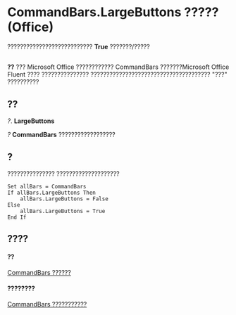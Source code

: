 
# CommandBars.LargeButtons ????? (Office)

??????????????????????????? **True** ???????/?????


## 


 **??**  ??? Microsoft Office ???????????? CommandBars ???????Microsoft Office Fluent ???? ??????????????? ?????????????????????????????????????? "???" ??????????


## ??

 _?_. **LargeButtons**

 _?_ **CommandBars** ??????????????????


## ?

??????????????? ????????????????????


```
Set allBars = CommandBars 
If allBars.LargeButtons Then 
    allBars.LargeButtons = False  
Else 
    allBars.LargeButtons = True  
End If
```


## ????


#### ??


[CommandBars ??????](0e312e21-14ee-5055-d604-b66e61c53b47.md)
#### ????????


[CommandBars ???????????](http://msdn.microsoft.com/library/c11db22d-b7bb-20a2-a455-e441cb8d5bc0%28Office.15%29.aspx)